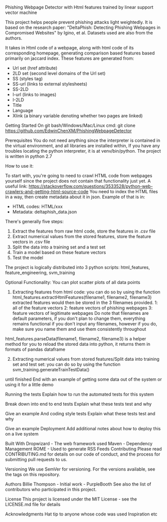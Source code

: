Phishing Webpage Detector with Html features trained by linear support vector machine

This project helps people prevent phishing attacks light weightedly. It is based on the research paper: "DeltaPhish: Detecting Phishing Webpages in Compromised Websites" by Igino, et al. Datasets used are also from the authors.

It takes in Html code of a webpage, along with html code of its corresponding homepage, generating comparison based features based primarily on jaccard index. These features are generated from:

- Url set (href attribute)
- 2LD set (second level domains of the Url set)
- SS (styles tag)
- SS-url (links to external stylesheets)
- SS-2LD
- I-url (links to images)
- I-2LD
- Title
- Language
- Xlink (a binary variable denoting whether two pages are linked)

Getting Started
On git bash/Windows/Mac/Linux cmd:
git clone https://github.com/EdwinChenXM/PhishingWebpageDetector

Prerequisites
You do not need anything since the interpreter is contained in the virtual environment, and all libraries are installed within, If you have any troubles locating the python interpreter, it is at venv/bin/python. The project is written in python 2.7

How to use it:

To start with, you're going to need to crawl HTML code from webpages yourself since the project does not contain that functionality just yet. A useful link: https://stackoverflow.com/questions/3533528/python-web-crawlers-and-getting-html-source-code
You need to index the HTML files in a way, then create metadata about it in json. 
Example of that is in: 
- HTML codes: HTML/xxx
- Metadata: deltaphish_data.json

There's generally five steps:
1. Extract the features from raw html code, store the features in .csv file
2. Extract numerical values from the stored features, store the feature vectors in .csv file
3. Split the data into a training set and a test set
4. Train a model based on these feature vectors
5. Test the model 

The project is logically distributed into 3 python scripts:
html_features, feature_engineering, svm_training

Optional Functionality:
You can plot scatter plots of all data points

1. Extracting features from html code:
you can do so by using the function html_features.extractHtmlFeatures(filename1, filename2, filename3)
extracted features would then be stored in the 3 filenames provided.
  1: all of the feature vectors
  2: feature vectors of phishing webpages
  3: feature vectors of legitimate webpages
Do note that filenames are default parameters, if you don't plan to change them, everything remains functional if you don't input any filenames, however if you do, make sure you name them and use them consistently throughout

html_features.parseData(filename1, filename2, filename3) is a helper method for you to reload the stored data into python, it returns them in formats of pandas dataframe

2. Extracting numerical values from stored features/Split data into training set and test set:
you can do so by using the function svm_training.generateTrainTestData()


until finished
End with an example of getting some data out of the system or using it for a little demo

Running the tests
Explain how to run the automated tests for this system

Break down into end to end tests
Explain what these tests test and why

Give an example
And coding style tests
Explain what these tests test and why

Give an example
Deployment
Add additional notes about how to deploy this on a live system

Built With
Dropwizard - The web framework used
Maven - Dependency Management
ROME - Used to generate RSS Feeds
Contributing
Please read CONTRIBUTING.md for details on our code of conduct, and the process for submitting pull requests to us.

Versioning
We use SemVer for versioning. For the versions available, see the tags on this repository.

Authors
Billie Thompson - Initial work - PurpleBooth
See also the list of contributors who participated in this project.

License
This project is licensed under the MIT License - see the LICENSE.md file for details

Acknowledgments
Hat tip to anyone whose code was used
Inspiration
etc
